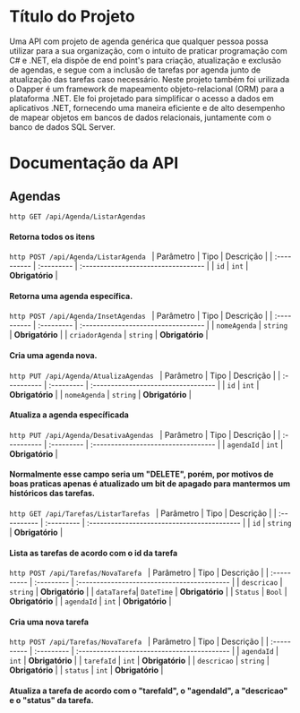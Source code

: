 
# Título do Projeto

Uma API com projeto de agenda genérica que qualquer pessoa possa utilizar para a sua organização, com o intuito de praticar programação com C# e .NET, ela dispõe de end point's para criação, atualização e exclusão de agendas, e segue com a inclusão de tarefas por agenda junto de atualização das tarefas caso necessário. Neste projeto também foi urilizada o Dapper é um framework de mapeamento objeto-relacional (ORM) para a plataforma .NET. Ele foi projetado para simplificar o acesso a dados em aplicativos .NET, fornecendo uma maneira eficiente e de alto desempenho de mapear objetos em bancos de dados relacionais, juntamente com o banco de dados SQL Server.


# Documentação da API

## Agendas


`http
  GET /api/Agenda/ListarAgendas
`
#### Retorna todos os itens

`http
  POST /api/Agenda/ListarAgenda
`
| Parâmetro   | Tipo       | Descrição                           |
| :---------- | :--------- | :---------------------------------- |
| `id` | `int` | **Obrigatório** |

#### Retorna uma agenda específica.


`http
  POST /api/Agenda/InsetAgendas
`
| Parâmetro   | Tipo       | Descrição                           |
| :---------- | :--------- | :---------------------------------- |
| `nomeAgenda` | `string` | **Obrigatório** |
| `criadorAgenda` | `string` | **Obrigatório** |

#### Cria uma agenda nova.


`http
  PUT /api/Agenda/AtualizaAgendas
`
| Parâmetro   | Tipo       | Descrição                           |
| :---------- | :--------- | :---------------------------------- |
| `id` | `int` | **Obrigatório** |
| `nomeAgenda` | `string` | **Obrigatório** |

#### Atualiza a agenda específicada


`http
  PUT /api/Agenda/DesativaAgendas
`
| Parâmetro   | Tipo       | Descrição                           |
| :---------- | :--------- | :---------------------------------- |
| `agendaId` | `int` | **Obrigatório** |

#### Normalmente esse campo seria um "DELETE", porém, por motivos de boas praticas apenas é atualizado um bit de apagado para mantermos um históricos das tarefas.


`http
  GET /api/Tarefas/ListarTarefas
`
| Parâmetro   | Tipo       | Descrição                                   |
| :---------- | :--------- | :------------------------------------------ |
| `id`      | `string` | **Obrigatório** |

#### Lista as tarefas de acordo com o id da tarefa


`http
  POST /api/Tarefas/NovaTarefa
`
| Parâmetro   | Tipo       | Descrição                                   |
| :---------- | :--------- | :------------------------------------------ |
| `descricao` | `string` | **Obrigatório** |
| `dataTarefa`| `DateTime` | **Obrigatório** |
| `Status`    | `Bool` | **Obrigatório** |
| `agendaId`  | `int` | **Obrigatório** |

#### Cria uma nova tarefa


`http
  POST /api/Tarefas/NovaTarefa
`
| Parâmetro   | Tipo       | Descrição                                   |
| :---------- | :--------- | :------------------------------------------ |
| `agendaId`  | `int` | **Obrigatório** |
| `tarefaId`  | `int` | **Obrigatório** |
| `descricao` | `string` | **Obrigatório** |
| `status`    | `int` | **Obrigatório** |

#### Atualiza a tarefa de acordo com o "tarefaId", o "agendaId", a "descricao" e o "status" da tarefa.



